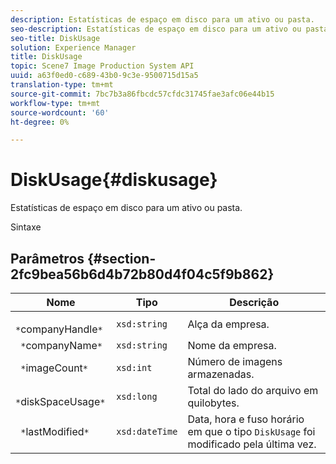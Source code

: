 ```yaml
---
description: Estatísticas de espaço em disco para um ativo ou pasta.
seo-description: Estatísticas de espaço em disco para um ativo ou pasta.
seo-title: DiskUsage
solution: Experience Manager
title: DiskUsage
topic: Scene7 Image Production System API
uuid: a63f0ed0-c689-43b0-9c3e-9500715d15a5
translation-type: tm+mt
source-git-commit: 7bc7b3a86fbcdc57cfdc31745fae3afc06e44b15
workflow-type: tm+mt
source-wordcount: '60'
ht-degree: 0%

---
```



# DiskUsage{#diskusage}

Estatísticas de espaço em disco para um ativo ou pasta.

Sintaxe

## Parâmetros {#section-2fc9bea56b6d4b72b80d4f04c5f9b862}

| Nome | Tipo | Descrição |
|---|---|---|
| ` *`companyHandle`*` | `xsd:string` | Alça da empresa. |
| ` *`companyName`*` | `xsd:string` | Nome da empresa. |
| ` *`imageCount`*` | `xsd:int` | Número de imagens armazenadas. |
| ` *`diskSpaceUsage`*` | `xsd:long` | Total do lado do arquivo em quilobytes. |
| ` *`lastModified`*` | `xsd:dateTime` | Data, hora e fuso horário em que o tipo `DiskUsage` foi modificado pela última vez. |

